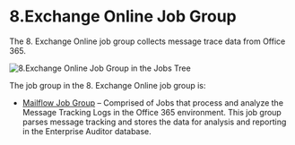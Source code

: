 # 8.Exchange Online Job Group

The 8. Exchange Online job group collects message trace data from Office 365.

![8.Exchange Online Job Group in the Jobs Tree](/img/versioned_docs/enterpriseauditor_11.6/enterpriseauditor/admin/hostmanagement/jobstree.webp)

The job group in the 8. Exchange Online job group is:

- [Mailflow Job Group](/docs/accessanalyzer/11.6/enterpriseauditor/solutions/exchange/online/mailflow/overview.md)
  – Comprised of Jobs that process and analyze the Message Tracking Logs in the Office 365
  environment. This job group parses message tracking and stores the data for analysis and reporting
  in the Enterprise Auditor database.
